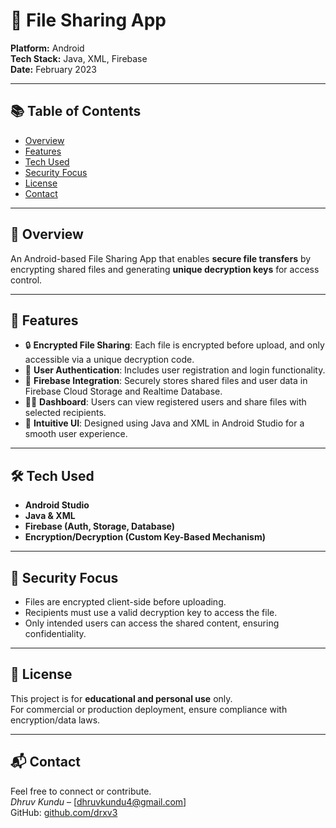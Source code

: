 # 📱 File Sharing App

**Platform:** Android  
**Tech Stack:** Java, XML, Firebase  
**Date:** February 2023

---

## 📚 Table of Contents

- [Overview](#-overview)
- [Features](#-features)
- [Tech Used](#-tech-used)
- [Security Focus](#-security-focus)
- [License](#-license)
- [Contact](#-contact)

---

## 🚀 Overview

An Android-based File Sharing App that enables **secure file transfers** by encrypting shared files and generating **unique decryption keys** for access control.

---

## 🔐 Features

- 🔒 **Encrypted File Sharing**: Each file is encrypted before upload, and only accessible via a unique decryption code.
- 👥 **User Authentication**: Includes user registration and login functionality.
- 📂 **Firebase Integration**: Securely stores shared files and user data in Firebase Cloud Storage and Realtime Database.
- 🧑‍💻 **Dashboard**: Users can view registered users and share files with selected recipients.
- 🧭 **Intuitive UI**: Designed using Java and XML in Android Studio for a smooth user experience.

---

## 🛠️ Tech Used

- **Android Studio**
- **Java & XML**
- **Firebase (Auth, Storage, Database)**
- **Encryption/Decryption (Custom Key-Based Mechanism)**

---

## 🎯 Security Focus

- Files are encrypted client-side before uploading.
- Recipients must use a valid decryption key to access the file.
- Only intended users can access the shared content, ensuring confidentiality.

---

## 📝 License

This project is for **educational and personal use** only.  
For commercial or production deployment, ensure compliance with encryption/data laws.

---

## 📬 Contact

Feel free to connect or contribute.  
*Dhruv Kundu* – [dhruvkundu4@gmail.com]  
GitHub: [github.com/drxv3](https://github.com/drxv3)
